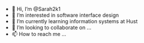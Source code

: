 - 👋 Hi, I’m @Sarah2k1
- 👀 I’m interested in software interface design
- 🌱 I’m currently learning information systems at Hust 
- 💞️ I’m looking to collaborate on ...
- 📫 How to reach me ...

<!---
Sarah2k1/Sarah2k1 is a ✨ special ✨ repository because its `README.md` (this file) appears on your GitHub profile.
You can click the Preview link to take a look at your changes.
--->
